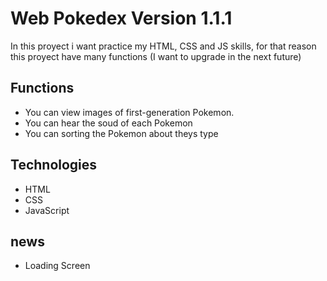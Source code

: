 # Web Pokedex Version 1.1.1

In this proyect i want practice my HTML, CSS and JS skills, for that reason this proyect have many functions (I want to upgrade in the next future)

## Functions

- You can view images of first-generation Pokemon.
- You can hear the soud of each Pokemon
- You can sorting the Pokemon about theys type

## Technologies

- HTML
- CSS
- JavaScript

## news

- Loading Screen